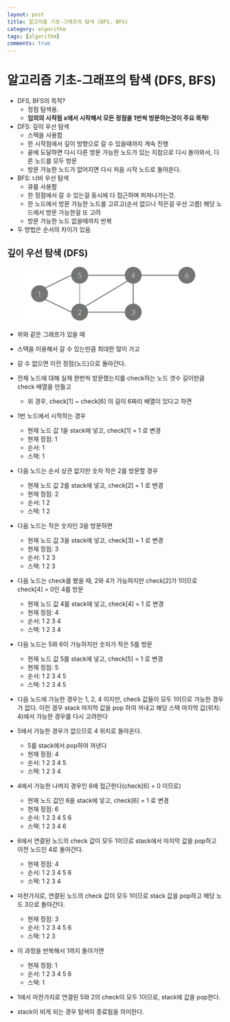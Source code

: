```yaml
---
layout: post
title: 알고리즘 기초-그래프의 탐색 (DFS, BFS)
category: algorithm
tags: [algorithm]
comments: true
---
```


# 알고리즘 기초-그래프의 탐색 (DFS, BFS)
- DFS, BFS의 목적?
  - 정점 탐색용.
  - __임의의 시작점 x에서 시작해서 모든 정점을 1번씩 방문하는것이 주요 목적!__
- DFS: 깊이 우선 탐색
  - 스택을 사용함
  - 한 시작점에서 깊이 방향으로 갈 수 있을때까지 계속 진행
  - 끝에 도달하면 다시 다른 방문 가능한 노드가 있는 지점으로 다시 돌아와서, 다른 노드를 모두 방문
  - 방문 가능한 노드가 없어지면 다시 처음 시작 노드로 돌아온다.
- BFS: 너비 우선 탐색
  - 큐를 사용함
  - 한 정점에서 갈 수 있는걸 동시에 다 접근하며 퍼져나가는것.
  - 한 노드에서 방문 가능한 노드를 고르고(순서 없으나 작은걸 우선 고름) 해당 노드에서 방문 가능한걸 또 고려
  - 방문 가능한 노드 없을때까지 반복
- 두 방법은 순서의 차이가 있음

## 깊이 우선 탐색 (DFS)

<center>
<figure>
<img src="/assets/post_img/algorithm/2019-09-22-algorithm/fig3.PNG" alt="views">
<figcaption> </figcaption>
</figure>
</center>

- 위와 같은 그래프가 있을 때
- 스택을 이용해서 갈 수 있는만큼 최대한 많이 가고
- 갈 수 없으면 이전 정점(노드)으로 돌아간다.
- 전체 노드에 대해 실제 한번씩 방문했는지를 check하는 노드 갯수 길이만큼 check 배열을 만들고
  - 위 경우, check[1] ~ check[6] 의 길이 6짜리 배열이 있다고 하면

- 1번 노드에서 시작하는 경우
  - 현재 노드 값 1을 stack에 넣고, check[1] = 1 로 변경
  - 현재 정점: 1
  - 순서: 1
  - 스택: 1
- 다음 노드는 순서 상관 없지만 숫자 작은 2를 방문할 경우
  - 현재 노드 값 2를 stack에 넣고, check[2] = 1 로 변경
  - 현재 정점: 2
  - 순서: 1 2
  - 스택: 1 2
- 다음 노드는 작은 숫자인 3을 방문하면
  - 현재 노드 값 3을 stack에 넣고, check[3] = 1 로 변경
  - 현재 정점: 3
  - 순서: 1 2 3
  - 스택: 1 2 3
- 다음 노드는 check를 봤을 때, 2와 4가 가능하지만 check[2]가 1이므로 check[4] = 0인 4를 방문
  - 현재 노드 값 4를 stack에 넣고, check[4] = 1 로 변경
  - 현재 정점: 4
  - 순서: 1 2 3 4
  - 스택: 1 2 3 4
- 다음 노드는 5와 6이 가능하지만 숫자가 작은 5를 방문
  - 현재 노드 값 5를 stack에 넣고, check[5] = 1 로 변경
  - 현재 정점: 5
  - 순서: 1 2 3 4 5
  - 스택: 1 2 3 4 5
- 다음 노드에 가능한 경우는 1, 2, 4 이지만, check 값들이 모두 1이므로 가능한 경우가 없다. 이런 경우 stack 마지막 값을 pop 하여 꺼내고 해당 스택 마지막 값(위치: 4)에서 가능한 경우를 다시 고려한다
- 5에서 가능한 경우가 없으므로 4 위치로 돌아온다.
  - 5를 stack에서 pop하여 꺼낸다
  - 현재 정점: 4
  - 순서: 1 2 3 4 5
  - 스택: 1 2 3 4
- 4에서 가능한 나머지 경우인 6에 접근한다(check[6] = 0 이므로)
  - 현재 노드 값인 6을 stack에 넣고, check[6] = 1 로 변경
  - 현재 정점: 6
  - 순서: 1 2 3 4 5 6
  - 스택: 1 2 3 4 6
- 6에서 연결된 노드의 check 값이 모두 1이므로 stack에서 마지막 값을 pop하고 이전 노드인 4로 돌아간다.
  - 현재 정점: 4
  - 순서: 1 2 3 4 5 6
  - 스택: 1 2 3 4
- 마찬가지로, 연결된 노드의 check 값이 모두 1이므로 stack 값을 pop하고 해당 노드 3으로 돌아간다.
  - 현재 정점: 3
  - 순서: 1 2 3 4 5 6
  - 스택: 1 2 3
- 이 과정을 반복해서 1까지 돌아가면
  - 현재 정점: 1
  - 순서: 1 2 3 4 5 6
  - 스택: 1
- 1에서 마찬가지로 연결된 5와 2의 check이 모두 1이므로, stack에 값을 pop한다.
- stack이 비게 되는 경우 탐색이 종료됨을 의미한다.






